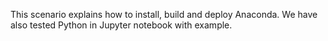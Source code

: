 This scenario explains how to install, build and deploy Anaconda. We have also tested Python in Jupyter notebook with example.
